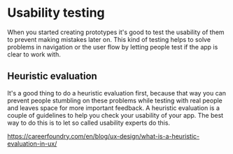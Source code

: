 # Usability testing
When you started creating prototypes it's good to test the usability of them to prevent making mistakes later on. 
This kind of testing helps to solve problems in navigation or the user flow by letting people test if the app is clear to work with.




## Heuristic evaluation
It's a good thing to do a heuristic evaluation first, because that way you can prevent people stumbling on these problems while testing 
with real people and leaves space for more important feedback. A heuristic evaluation is a couple of guidelines to help you check your usability 
of your app. The best way to do this is to let so called usability experts do this.

https://careerfoundry.com/en/blog/ux-design/what-is-a-heuristic-evaluation-in-ux/

